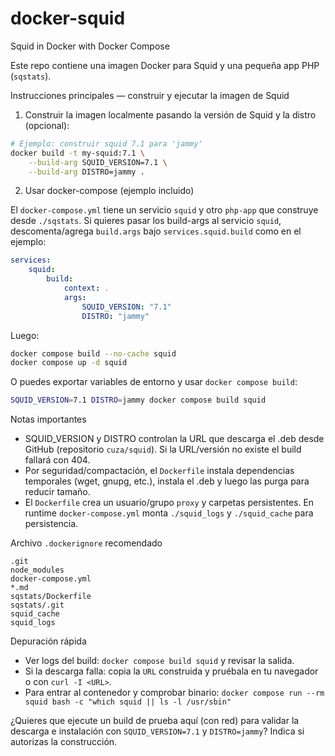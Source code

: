 # docker-squid
Squid in Docker with Docker Compose

Este repo contiene una imagen Docker para Squid y una pequeña app PHP (`sqstats`).

Instrucciones principales — construir y ejecutar la imagen de Squid

1) Construir la imagen localmente pasando la versión de Squid y la distro (opcional):

```bash
# Ejemplo: construir squid 7.1 para 'jammy'
docker build -t my-squid:7.1 \
	--build-arg SQUID_VERSION=7.1 \
	--build-arg DISTRO=jammy .
```

2) Usar docker-compose (ejemplo incluido)

El `docker-compose.yml` tiene un servicio `squid` y otro `php-app` que construye desde `./sqstats`.
Si quieres pasar los build-args al servicio `squid`, descomenta/agrega `build.args` bajo `services.squid.build` como en el ejemplo:

```yaml
services:
	squid:
		build:
			context: .
			args:
				SQUID_VERSION: "7.1"
				DISTRO: "jammy"
```

Luego:

```bash
docker compose build --no-cache squid
docker compose up -d squid
```

O puedes exportar variables de entorno y usar `docker compose build`:

```bash
SQUID_VERSION=7.1 DISTRO=jammy docker compose build squid
```

Notas importantes
- SQUID_VERSION y DISTRO controlan la URL que descarga el .deb desde GitHub (repositorio `cuza/squid`). Si la URL/versión no existe el build fallará con 404.
- Por seguridad/compactación, el `Dockerfile` instala dependencias temporales (wget, gnupg, etc.), instala el .deb y luego las purga para reducir tamaño.
- El `Dockerfile` crea un usuario/grupo `proxy` y carpetas persistentes. En runtime `docker-compose.yml` monta `./squid_logs` y `./squid_cache` para persistencia.

Archivo `.dockerignore` recomendado

```
.git
node_modules
docker-compose.yml
*.md
sqstats/Dockerfile
sqstats/.git
squid_cache
squid_logs
```

Depuración rápida
- Ver logs del build: `docker compose build squid` y revisar la salida.
- Si la descarga falla: copia la `URL` construida y pruébala en tu navegador o con `curl -I <URL>`.
- Para entrar al contenedor y comprobar binario: `docker compose run --rm squid bash -c "which squid || ls -l /usr/sbin"`

¿Quieres que ejecute un build de prueba aquí (con red) para validar la descarga e instalación con `SQUID_VERSION=7.1` y `DISTRO=jammy`? Indica si autorizas la construcción.
